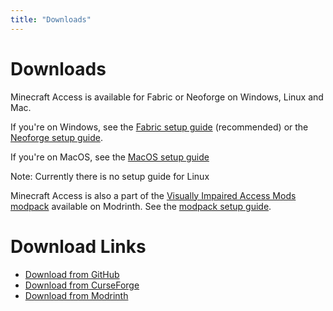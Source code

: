 ```yaml
---
title: "Downloads"
---
```


# Downloads

Minecraft Access is available for Fabric or Neoforge on Windows, Linux and Mac.

If you're on Windows, see the [Fabric setup guide](https://docs.mcaccess.org/setup/basic) (recommended) or the [Neoforge setup guide](https://docs.mcaccess.org/setup/advanced).

If you're on MacOS, see the [MacOS setup guide](https://docs.mcaccess.org/setup/macos)

Note: Currently there is no setup guide for Linux

Minecraft Access is also a part of the [Visually Impaired Access Mods modpack](https://modrinth.com/modpack/vi-access) available on Modrinth. See the [modpack setup guide](https://docs.mcaccess.org/setup/modpack).

# Download Links
- [Download from GitHub](https://github.com/khanshoaib3/minecraft-access/releases/)
- [Download from CurseForge](https://www.curseforge.com/minecraft/mc-mods/blind-accessibility)
- [Download from Modrinth](https://modrinth.com/mod/minecraft-access)

